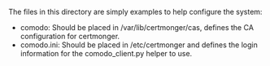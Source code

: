 The files in this directory are simply examples to help configure the system:
 
 - comodo: Should be placed in /var/lib/certmonger/cas, defines the CA configuration for certmonger.
 - comodo.ini: Should be placed in /etc/certmonger and defines the login information for the comodo_client.py helper 
   to use.
